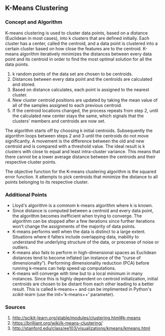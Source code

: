 ## K-Means Clustering

### Concept and Algorithm

K-means clustering is used to cluster data points, based on a distance (Euclidean in most cases), into k clusters that are defined initially. Each cluster has a center, called the centroid, and a data point is clustered into a certain cluster based on how close the features are to the centroid. K-means algorithm iteratively minimizes the distances between every data point and its centroid in order to find the most optimal solution for all the data points.

1. k random points of the data set are chosen to be centroids.
2. Distances between every data point and the centroids are calculated and stored.
3. Based on distance calculates, each point is assigned to the nearest cluster.
4. New cluster centroid positions are updated by taking the mean value of all of the samples assigned to each previous centroid.
5. If the centroid locations changed, the process repeats from step 2, until the calculated new center stays the same, which signals that the clusters' members and centroids are now set.

The algorithm starts off by choosing k initial centroids. Subsequently the algorithm loops between steps 2 and 3 until the centroids do not move significantly. A movement is the difference between the old and new centroid and is compared with a threshold value. The ideal result is k clusters with close to equal and least intra-cluster variance. This means that there cannot be a lower average distance between the centroids and their respective cluster points.

The objective function for the K-means clustering algorithm is the squared error function. It attempts to pick centroids that minimize the distance to all points belonging to its respective cluster.

### Additional Points

* Lloyd's algorithm is a commom k-means algorithm where k is known.
* Since distance is computed between a centroid and every data point, the algorithm becomes inefficient when trying to converge. The algorithm can be stopped after a few iterations since further iterations won’t change the assignments of the majority of data points.
* K-means performs well when the data is distinct to a large extent. Situations where it falters include overlapping data, inability to understand the underlying structure of the data, or precense of noise or outliers.
* K-means also fails to perform in high-dimensional spaces as Euclidean distances tend to become inflated (an instance of the “curse of dimensionality”). Performing dimensionality reduction (PCA) before running k-means can help speed up computations.
* K-means will converge with time but to a local minimum in many instances. Since this is highly dependent on centroid initialization, initial centroids are chosen to be distant from each other leading to a better result. This is called k-means++ and can be implimented in Python's _scikit-learn_ (use the init='k-means++' parameter).

### Sources

1. http://scikit-learn.org/stable/modules/clustering.html#k-means
2. https://brilliant.org/wiki/k-means-clustering/
3. http://stanford.edu/class/ee103/visualizations/kmeans/kmeans.html
